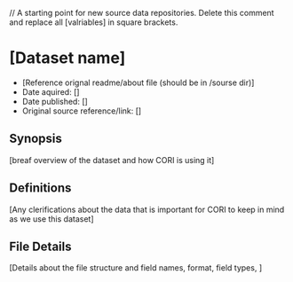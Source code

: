 // A starting point for new source data repositories. Delete this comment and replace all [valriables] in square brackets.

# [Dataset name]

* [Reference orignal readme/about file (should be in /sourse dir)]
* Date aquired: []
* Date published: []
* Original source reference/link: []

## Synopsis

[breaf overview of the dataset and how CORI is using it]
  
## Definitions

[Any clerifications about the data that is important for CORI to keep in mind as we use this dataset]
  
## File Details

[Details about the file structure and field names, format, field types, ]
